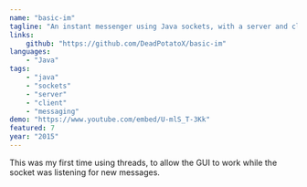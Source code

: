 ```yaml
---
name: "basic-im"
tagline: "An instant messenger using Java sockets, with a server and client."
links:
    github: "https://github.com/DeadPotatoX/basic-im"
languages:
    - "Java"
tags:
    - "java"
    - "sockets"
    - "server"
    - "client"
    - "messaging"
demo: "https://www.youtube.com/embed/U-mlS_T-3Kk"
featured: 7
year: "2015"
---
```


This was my first time using threads, to allow the GUI to work while the socket was listening for new messages.
